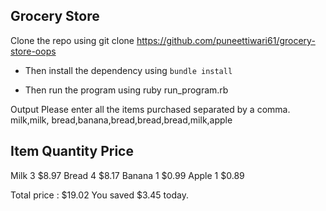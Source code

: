 ## Grocery Store


Clone the repo using git clone https://github.com/puneettiwari61/grocery-store-oops
- Then install the dependency using ```bundle install```


- Then run the program using ruby run_program.rb

Output
Please enter all the items purchased separated by a comma.
milk,milk, bread,banana,bread,bread,bread,milk,apple

 Item           Quantity       Price
---------------------------------------------
 Milk           3              $8.97
 Bread          4              $8.17
 Banana         1              $0.99
 Apple          1              $0.89


Total price : $19.02
You saved $3.45 today.
